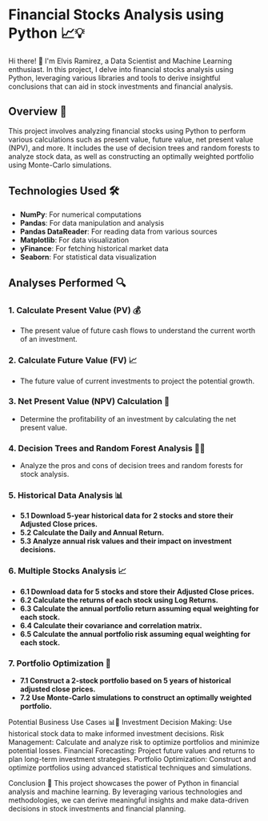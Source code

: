 # Financial Stocks Analysis using Python 📈💡

Hi there! 👋 I'm Elvis Ramirez, a Data Scientist and Machine Learning enthusiast. 
In this project, I delve into financial stocks analysis using Python, leveraging various libraries and tools to derive insightful conclusions that can aid in stock investments and financial analysis.

## Overview 🌟
This project involves analyzing financial stocks using Python to perform various calculations such as present value, future value, net present value (NPV), and more. It includes the use of decision trees and random forests to analyze stock data, as well as constructing an optimally weighted portfolio using Monte-Carlo simulations.

## Technologies Used 🛠️
- **NumPy**: For numerical computations
- **Pandas**: For data manipulation and analysis
- **Pandas DataReader**: For reading data from various sources
- **Matplotlib**: For data visualization
- **yFinance**: For fetching historical market data
- **Seaborn**: For statistical data visualization

## Analyses Performed 🔍

### 1. Calculate Present Value (PV) 💰
- The present value of future cash flows to understand the current worth of an investment.

### 2. Calculate Future Value (FV) 📈
- The future value of current investments to project the potential growth.

### 3. Net Present Value (NPV) Calculation 🏦
- Determine the profitability of an investment by calculating the net present value.

### 4. Decision Trees and Random Forest Analysis 🌳🌲
- Analyze the pros and cons of decision trees and random forests for stock analysis.

### 5. Historical Data Analysis 📊
- **5.1 Download 5-year historical data for 2 stocks and store their Adjusted Close prices.**
- **5.2 Calculate the Daily and Annual Return.**
- **5.3 Analyze annual risk values and their impact on investment decisions.**

### 6. Multiple Stocks Analysis 📈
- **6.1 Download data for 5 stocks and store their Adjusted Close prices.**
- **6.2 Calculate the returns of each stock using Log Returns.**
- **6.3 Calculate the annual portfolio return assuming equal weighting for each stock.**
- **6.4 Calculate their covariance and correlation matrix.**
- **6.5 Calculate the annual portfolio risk assuming equal weighting for each stock.**

### 7. Portfolio Optimization 🧠
- **7.1 Construct a 2-stock portfolio based on 5 years of historical adjusted close prices.**
- **7.2 Use Monte-Carlo simulations to construct an optimally weighted portfolio.**

Potential Business Use Cases 📊💼
Investment Decision Making: Use historical stock data to make informed investment decisions.
Risk Management: Calculate and analyze risk to optimize portfolios and minimize potential losses.
Financial Forecasting: Project future values and returns to plan long-term investment strategies.
Portfolio Optimization: Construct and optimize portfolios using advanced statistical techniques and simulations.

Conclusion 🚀
This project showcases the power of Python in financial analysis and machine learning. By leveraging various technologies and methodologies, we can derive meaningful insights and make data-driven decisions in stock investments and financial planning.

